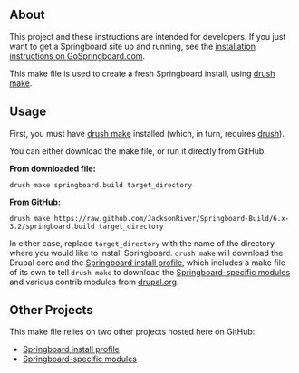 About
-----
This project and these instructions are intended for developers. If you just want to get a Springboard site up and running, see the [installation instructions on GoSpringboard.com](http://www.gospringboard.com/documentation/installing-springboard).

This make file is used to create a fresh Springboard install, using [drush make](http://drupal.org/project/drush_make).

Usage
-----
First, you must have [drush make](http://drupal.org/project/drush_make) installed (which, in turn, requires [drush](http://drupal.org/project/drush)).

You can either download the make file, or run it directly from GitHub.

**From downloaded file:**

`drush make springboard.build target_directory`

**From GitHub:**

`drush make https://raw.github.com/JacksonRiver/Springboard-Build/6.x-3.2/springboard.build target_directory`

In either case, replace `target_directory` with the name of the directory where you would like to install Springboard. `drush make` will download the Drupal core and the [Springboard install profile](https://github.com/JacksonRiver/springboard), which includes a make file of its own to tell `drush make` to download the [Springboard-specific modules](https://github.com/JacksonRiver/springboard_modules) and various contrib modules from [drupal.org](http://drupal.org).

Other Projects
--------------
This make file relies on two other projects hosted here on GitHub:

* [Springboard install profile](https://github.com/JacksonRiver/springboard)
* [Springboard-specific modules](https://github.com/JacksonRiver/springboard_modules)